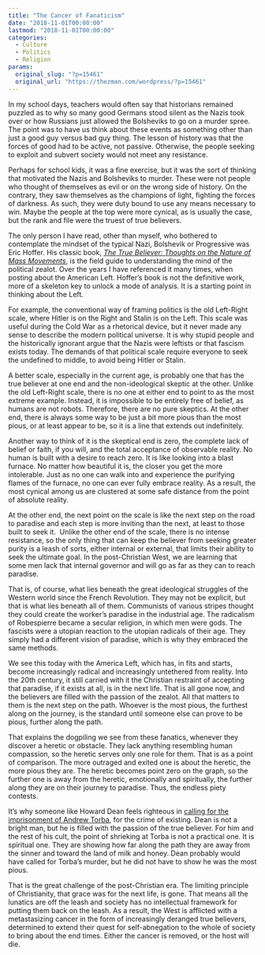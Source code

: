 ```yaml
---
title: "The Cancer of Fanaticism"
date: "2018-11-01T00:00:00"
lastmod: "2018-11-01T00:00:00"
categories:
  - Culture
  - Politics
  - Religion
params:
  original_slug: "?p=15461"
  original_url: "https://thezman.com/wordpress/?p=15461"
---
```


In my school days, teachers would often say that historians remained
puzzled as to why so many good Germans stood silent as the Nazis took
over or how Russians just allowed the Bolsheviks to go on a murder
spree. The point was to have us think about these events as something
other than just a good guy versus bad guy thing. The lesson of history
was that the forces of good had to be active, not passive. Otherwise,
the people seeking to exploit and subvert society would not meet any
resistance.

Perhaps for school kids, it was a fine exercise, but it was the sort of
thinking that motivated the Nazis and Bolsheviks to murder. These were
not people who thought of themselves as evil or on the wrong side of
history. On the contrary, they saw themselves as the champions of light,
fighting the forces of darkness. As such, they were duty bound to use
any means necessary to win. Maybe the people at the top were more
cynical, as is usually the case, but the rank and file were the truest
of true believers.

The only person I have read, other than myself, who bothered to
contemplate the mindset of the typical Nazi, Bolshevik or Progressive
was Eric Hoffer. His classic book, [*The* *True Believer: Thoughts on
the Nature of Mass Movements*](https://www.amazon.com/dp/B003TO5838/),
is the field guide to understanding the mind of the political zealot.
Over the years I have referenced it many times, when posting about the
American Left. Hoffer’s book is not the definitive work, more of a
skeleton key to unlock a mode of analysis. It is a starting point in
thinking about the Left.

For example, the conventional way of framing politics is the old
Left-Right scale, where Hitler is on the Right and Stalin is on the
Left. This scale was useful during the Cold War as a rhetorical device,
but it never made any sense to describe the modern political universe.
It is why stupid people and the historically ignorant argue that the
Nazis were leftists or that fascism exists today. The demands of that
political scale require everyone to seek the undefined to middle, to
avoid being Hitler or Stalin.

A better scale, especially in the current age, is probably one that has
the true believer at one end and the non-ideological skeptic at the
other. Unlike the old Left-Right scale, there is no one at either end to
point to as the most extreme example. Instead, it is impossible to be
entirely free of belief, as humans are not robots. Therefore, there are
no pure skeptics. At the other end, there is always some way to be just
a bit more pious than the most pious, or at least appear to be, so it is
a line that extends out indefinitely.

Another way to think of it is the skeptical end is zero, the complete
lack of belief or faith, if you will, and the total acceptance of
observable reality. No human is built with a desire to reach zero. It is
like looking into a blast furnace. No matter how beautiful it is, the
closer you get the more intolerable. Just as no one can walk into and
experience the purifying flames of the furnace, no one can ever fully
embrace reality. As a result, the most cynical among us are clustered at
some safe distance from the point of absolute reality.

At the other end, the next point on the scale is like the next step on
the road to paradise and each step is more inviting than the next, at
least to those built to seek it.  Unlike the other end of the scale,
there is no intense resistance, so the only thing that can keep the
believer from seeking greater purity is a leash of sorts, either
internal or external, that limits their ability to seek the ultimate
goal. In the post-Christian West, we are learning that some men lack
that internal governor and will go as far as they can to reach paradise.

That is, of course, what lies beneath the great ideological struggles of
the Western world since the French Revolution. They may not be explicit,
but that is what lies beneath all of them. Communists of various stripes
thought they could create the worker’s paradise in the industrial age.
The radicalism of Robespierre became a secular religion, in which men
were gods. The fascists were a utopian reaction to the utopian radicals
of their age. They simply had a different vision of paradise, which is
why they embraced the same methods.

We see this today with the America Left, which has, in fits and starts,
become increasingly radical and increasingly untethered from reality.
Into the 20th century, it still carried with it the Christian restraint
of accepting that paradise, if it exists at all, is in the next life.
That is all gone now, and the believers are filled with the passion of
the zealot. All that matters to them is the next step on the path.
Whoever is the most pious, the furthest along on the journey, is the
standard until someone else can prove to be pious, further along the
path.

That explains the dogpiling we see from these fanatics, whenever they
discover a heretic or obstacle. They lack anything resembling human
compassion, so the heretic serves only one role for them. That is as a
point of comparison. The more outraged and exited one is about the
heretic, the more pious they are. The heretic becomes point zero on the
graph, so the further one is away from the heretic, emotionally and
spiritually, the further along they are on their journey to paradise.
Thus, the endless piety contests.

It’s why someone like Howard Dean feels righteous in [calling for the
imprisonment of Andrew
Torba](https://thehill.com/policy/technology/413622-howard-dean-gab-should-be-tried-as-accomplice-to-murder-in-synagogue),
for the crime of existing. Dean is not a bright man, but he is filled
with the passion of the true believer. For him and the rest of his cult,
the point of shrieking at Torba is not a practical one. It is spiritual
one. They are showing how far along the path they are away from the
sinner and toward the land of milk and honey. Dean probably would have
called for Torba’s murder, but he did not have to show he was the most
pious.

That is the great challenge of the post-Christian era. The limiting
principle of Christianity, that grace was for the next life, is gone.
That means all the lunatics are off the leash and society has no
intellectual framework for putting them back on the leash. As a result,
the West is afflicted with a metastasizing cancer in the form of
increasingly deranged true believers, determined to extend their quest
for self-abnegation to the whole of society to bring about the end
times. Either the cancer is removed, or the host will die.
